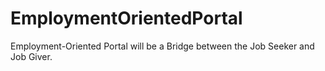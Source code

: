 # EmploymentOrientedPortal
Employment-Oriented Portal will be a Bridge between the Job Seeker and Job Giver.
